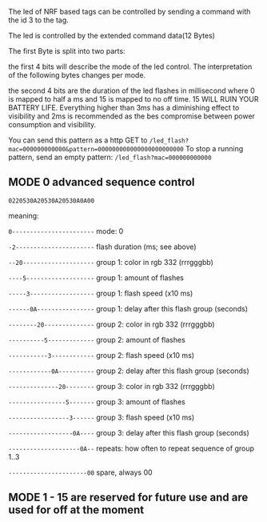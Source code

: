 The led of NRF based tags can be controlled by sending a command with the id 3 to the tag.

The led is controlled by the extended command data(12 Bytes)

The first Byte is split into two parts:

the first 4 bits will describe the mode of the led control. The interpretation of the following bytes changes per mode.

the second 4 bits are the duration of the led flashes in millisecond where 0 is mapped to half a ms and 15 is mapped to no off time. 15 WILL RUIN YOUR BATTERY LIFE. Everything higher than 3ms has a diminishing effect to visibility and 2ms is recommended as the bes compromise between power consumption and visibility.

You can send this pattern as a http GET to `/led_flash?mac=000000000000&pattern=000000000000000000000000`
To stop a running pattern, send an empty pattern: `/led_flash?mac=000000000000`

## MODE 0 advanced sequence control 

`0220530A20530A20530A0A00`

meaning:

`0-----------------------` mode: 0

`-2----------------------` flash duration (ms; see above)

`--20--------------------` group 1: color in rgb 332 (rrrgggbb)

`----5-------------------` group 1: amount of flashes

`-----3------------------` group 1: flash speed (x10 ms)

`------0A----------------` group 1: delay after this flash group (seconds)

`--------20--------------` group 2: color in rgb 332 (rrrgggbb)

`----------5-------------` group 2: amount of flashes

`-----------3------------` group 2: flash speed (x10 ms)

`------------0A----------` group 2: delay after this flash group (seconds)

`--------------20--------` group 3: color in rgb 332 (rrrgggbb)

`----------------5-------` group 3: amount of flashes

`-----------------3------` group 3: flash speed (x10 ms)

`------------------0A----` group 3: delay after this flash group (seconds)

`--------------------0A--` repeats: how often to repeat sequence of group 1..3

`----------------------00` spare, always 00




## MODE 1 - 15 are reserved for future use and are used for off at the moment